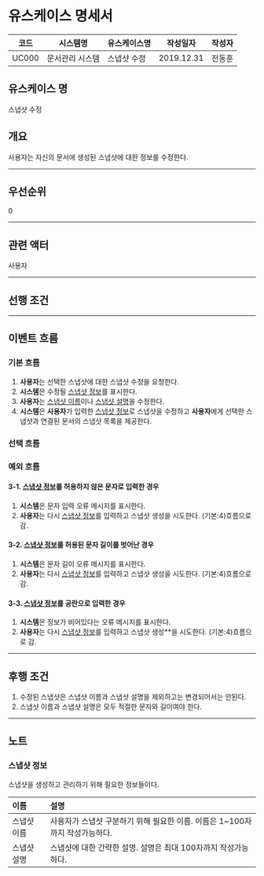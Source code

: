 #   유스케이스 명세서

코드|시스템명|유스케이스명|작성일자|작성자
--|--|--|--|--
UC000|문서관리 시스템|스냅샷 수정|2019.12.31|전동훈

##  유스케이스 명
스냅샷 수정

##  개요
사용자는 자신의 문서에 생성된 스냅샷에 대한 정보를 수정한다.

---

##  우선순위
0

---

##  관련 액터
사용자

---

##  선행 조건

---

##  이벤트 흐름
### 기본 흐름
1.  **사용자**는 선택한 스냅샷에 대한 스냅샷 수정을 요청한다.
2.  **시스템**은 수정될 [스냅샷 정보]를 표시한다.
3.  **사용자**는 [스냅샷 이름][스냅샷 정보]이나 [스냅샷 설명][스냅샷 정보]을 수정한다.
4.  **시스템**은 **사용자**가 입력한 [스냅샷 정보]로 스냅샷을 수정하고 **사용자**에게 선택한 스냅샷과 연결된 문서의 스냅샷 목록을 제공한다.

### 선택 흐름

### 예외 흐름
#### 3-1. [스냅샷 정보]를 허용하지 않은 문자로 입력한 경우
1.  **시스템**은 문자 입력 오류 메시지를 표시한다.
2.  **사용자**는 다시 [스냅샷 정보]를 입력하고 스냅샷 생성을 시도한다. (기본:4)흐름으로 감.

#### 3-2. [스냅샷 정보]를 허용된 문자 길이를 벗어난 경우
1.  **시스템**은 문자 길이 오류 메시지를 표시한다.
2.  **사용자**는 다시 [스냅샷 정보]를 입력하고 스냅샷 생성을 시도한다. (기본:4)흐름으로 감.

#### 3-3. [스냅샷 정보]를 공란으로 입력한 경우
1.  **시스템**은 정보가 비어있다는 오류 메시지를 표시한다.
2.  **사용자**는 다시 [스냅샷 정보]를 입력하고 스냅샷 생성**을 시도한다. (기본:4)흐름으로 감.

---

##  후행 조건

1.  수정된 스냅샷은 스냅샷 이름과 스냅샷 설명을 제외하고는 변경되어서는 안된다.
2.  스냅샷 이름과 스냅샷 설명은 모두 적절한 문자와 길이여야 한다.

---

##  노트

### 스냅샷 정보
스냅샷을 생성하고 관리하기 위해 필요한 정보들이다.

| 이름 | 설명 |
|:---|:---|
| 스냅샷 이름 | 사용자가 스냅샷 구분하기 위해 필요한 이름. 이름은 1~100자까지 작성가능하다. |
| 스냅샷 설명 | 스냅샷에 대한 간략한 설명. 설명은 최대 100자까지 작성가능하다. |

<!-- 링크 목록 -->
[스냅샷 정보]: ###스냅샷-정보 "스냅샷을 생성하고 관리하기 위해 필요한 정보들이다."